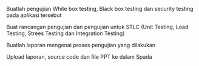 Buatlah pengujian White box testing, Black box testing dan security testing pada aplikasi tersebut

Buat rancangan pengujian dan pengujian untuk STLC (Unit Testing, Load Testing, Strees Testing dan Integration
Testing)

Buatlah laporan mengenai proses pengujian yang dilakukan

Upload laporan, source code dan file PPT ke dalam Spada